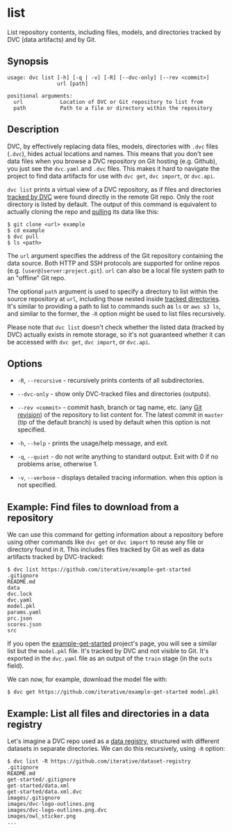# list

List repository contents, including files, models, and directories tracked by
DVC (<abbr>data artifacts</abbr>) and by Git.

## Synopsis

```usage
usage: dvc list [-h] [-q | -v] [-R] [--dvc-only] [--rev <commit>]
                url [path]

positional arguments:
  url            Location of DVC or Git repository to list from
  path           Path to a file or directory within the repository
```

## Description

DVC, by effectively replacing data files, models, directories with `.dvc` files
(`.dvc`), hides actual locations and names. This means that you don't see data
files when you browse a <abbr>DVC repository</abbr> on Git hosting (e.g.
Github), you just see the `dvc.yaml` and `.dvc` files. This makes it hard to
navigate the project to find <abbr>data artifacts</abbr> for use with `dvc get`,
`dvc import`, or `dvc.api`.

`dvc list` prints a virtual view of a DVC repository, as if files and
directories [tracked by DVC](/doc/use-cases/versioning-data-and-model-files)
were found directly in the remote Git repo. Only the root directory is listed by
default. The output of this command is equivalent to actually cloning the repo
and [pulling](/doc/command-reference/pull) its data like this:

```dvc
$ git clone <url> example
$ cd example
$ dvc pull
$ ls <path>
```

The `url` argument specifies the address of the Git repository containing the
data source. Both HTTP and SSH protocols are supported for online repos (e.g.
`[user@]server:project.git`). `url` can also be a local file system path to an
"offline" Git repo.

The optional `path` argument is used to specify a directory to list within the
source repository at `url`, including those nested inside
[tracked directories](/doc/command-reference/add#tracking-directories). It's
similar to providing a path to list to commands such as `ls` or `aws s3 ls`, and
similar to the former, the `-R` option might be used to list files recursively.

Please note that `dvc list` doesn't check whether the listed data (tracked by
DVC) actually exists in remote storage, so it's not guaranteed whether it can be
accessed with `dvc get`, `dvc import`, or `dvc.api`.

## Options

- `-R`, `--recursive` - recursively prints contents of all subdirectories.

- `--dvc-only` - show only DVC-tracked files and directories
  (<abbr>outputs</abbr>).

- `--rev <commit>` - commit hash, branch or tag name, etc. (any
  [Git revision](https://git-scm.com/docs/revisions)) of the repository to list
  content for. The latest commit in `master` (tip of the default branch) is used
  by default when this option is not specified.

- `-h`, `--help` - prints the usage/help message, and exit.

- `-q`, `--quiet` - do not write anything to standard output. Exit with 0 if no
  problems arise, otherwise 1.

- `-v`, `--verbose` - displays detailed tracing information. when this option is
  not specified.

## Example: Find files to download from a repository

We can use this command for getting information about a repository before using
other commands like `dvc get` or `dvc import` to reuse any file or directory
found in it. This includes files tracked by Git as well as <abbr>data
artifacts</abbr> tracked by DVC-tracked:

```dvc
$ dvc list https://github.com/iterative/example-get-started
.gitignore
README.md
data
dvc.lock
dvc.yaml
model.pkl
params.yaml
prc.json
scores.json
src
```

If you open the
[example-get-started](https://github.com/iterative/example-get-started)
project's page, you will see a similar list but the `model.pkl` file. It's
tracked by DVC and not visible to Git. It's exported in the `dvc.yaml` file as
an output of the `train` stage (in the `outs` field).

We can now, for example, download the model file with:

```dvc
$ dvc get https://github.com/iterative/example-get-started model.pkl
```

## Example: List all files and directories in a data registry

Let's imagine a DVC repo used as a
[data registry](/doc/use-cases/data-registries#using-registries), structured
with different datasets in separate directories. We can do this recursively,
using `-R` option:

```dvc
$ dvc list -R https://github.com/iterative/dataset-registry
.gitignore
README.md
get-started/.gitignore
get-started/data.xml
get-started/data.xml.dvc
images/.gitignore
images/dvc-logo-outlines.png
images/dvc-logo-outlines.png.dvc
images/owl_sticker.png
...
```
